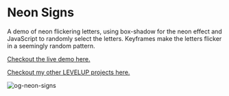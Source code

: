 # Neon Signs
A demo of neon flickering letters, using box-shadow for the neon effect and JavaScript to randomly select the letters. Keyframes make the letters flicker in a seemingly random pattern.

[Checkout the live demo here.](https://markteekman.nl/levelup/neon-signs/)

[Checkout my other LEVELUP projects here.](https://markteekman.nl/levelup/)

![og-neon-signs](https://user-images.githubusercontent.com/3909046/113411368-e2e5b280-93b5-11eb-9732-737d1595147a.jpg)
